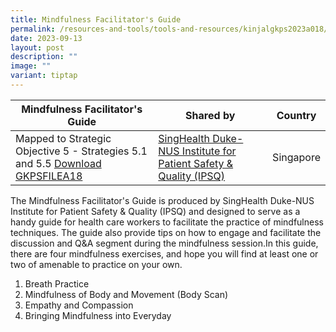 ```yaml
---
title: Mindfulness Facilitator's Guide
permalink: /resources-and-tools/tools-and-resources/kinjalgkps2023a018/
date: 2023-09-13
layout: post
description: ""
image: ""
variant: tiptap
---
```

| Mindfulness Facilitator's Guide | Shared by | Country |
| -------- | -------- | -------- |
| Mapped to Strategic Objective 5 - Strategies 5.1 and 5.5  [Download GKPSFILEA18](/files/gkpsfilea18_mindfulness%20facilitator%20guide.pdf) | [SingHealth Duke-NUS Institute for Patient Safety & Quality (IPSQ)](https://www.singhealthdukenus.com.sg/ipsq) | Singapore  |


The Mindfulness Facilitator's Guide is produced by SingHealth Duke-NUS Institute for Patient Safety & Quality (IPSQ) and designed to serve as a handy guide for health care workers to facilitate the practice of mindfulness techniques. The guide also provide tips on how to engage and facilitate the discussion and Q&A segment during the mindfulness session.In this guide, there are four mindfulness exercises, and hope you will find at least one or two of amenable to practice on your own.
1. Breath Practice
2. Mindfulness of Body and Movement (Body Scan)
3. Empathy and Compassion
4. Bringing Mindfulness into Everyday
